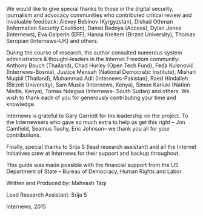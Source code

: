 We would like to give special thanks to those in the digital security, journalism and advocacy communities who contributed critical review and invaluable feedback: Alexey Bebinov (Kyrgyzstan), Dlshad Othman (Information Security Coalition), Daniel Bedoya (Access), Dylan Jones (Internews), Eva Galperin (EFF), Hanna Kreitem (Birzeit University), Thomas Seropian (Internews-UK) and others. 

During the course of research, the author consulted numerous system administrators & thought-leaders in the Internet Freedom community: Anthony Bouch (Thailand), Chad Hurley (Open Tech Fund), Feđa Kulenović (Internews-Bosnia), Justice Mensah (National Democratic Institute), Mishari Muqbil (Thailand), Muhammad Adil (Internews-Pakistan), Raed Hindaileh (Birzeit University), Sam Musila (Internews, Kenya), Simon Kariuki (Nation Media, Kenya), Tomas Ndegwa (Internews- South Sudan) and others. We wish to thank each of you for generously contributing your time and knowledge.

Internews is grateful to Gary Garriott for his leadership on the project. To the Internewsers who gave so much extra to help us get this right – Jon Camfield, Seamus Tuohy, Eric Johnson– we thank you all for your contributions. 

Finally, special thanks to Srija S (lead research assistant) and all the Internet Initiatives crew at Internews for their support and backup throughout.

This guide was made possible with the financial support from the US Department of State – Bureau of Democracy, Human Rights and Labor. 

Written and Produced by: Mahvash Taqi 

Lead Research Assistant: Srija S


Internews, 2015 

